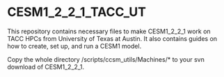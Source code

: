 # CESM1_2_2_1_TACC_UT
This repository contains necessary files to make CESM1_2_2_1 work on TACC HPCs from University of Texas at Austin. It also contains guides on how to create, set up, and run a CESM1 model. 

Copy the whole directory /scripts/ccsm_utils/Machines/* to your svn download of CESM1_2_2_1. 
